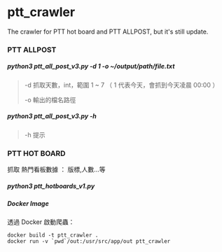 # ptt_crawler
The crawler for PTT hot board and PTT ALLPOST, but it's still update.

### PTT ALLPOST

##### python3 ptt_all_post_v3.py -d 1 -o ~/output/path/file.txt

> -d 抓取天數，int，範圍 1 ~ 7 （ 1 代表今天，會抓到今天凌晨 00:00 ）
>
> -o 輸出的檔名路徑
>

##### python3 ptt_all_post_v3.py -h

> -h 提示
>

### PTT HOT BOARD

抓取 熱門看板數據 ： 版標,人數...等

##### python3 ptt_hotboards_v1.py


##### Docker Image

透過 Docker 啟動爬蟲：

```
docker build -t ptt_crawler .
docker run -v `pwd`/out:/usr/src/app/out ptt_crawler
```
